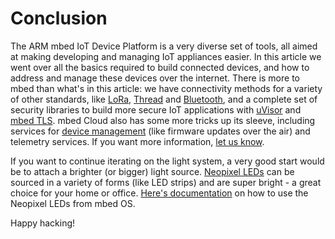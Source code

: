 # Conclusion

The ARM mbed IoT Device Platform is a very diverse set of tools, all aimed at making developing and managing IoT appliances easier. In this article we went over all the basics required to build connected devices, and how to address and manage these devices over the internet. There is more to mbed than what's in this article: we have connectivity methods for a variety of other standards, like [LoRa](https://docs.mbed.com/docs/lora-with-mbed/en/latest/intro-to-lora/), [Thread](https://docs.mbed.com/docs/arm-ipv66lowpan-stack/en/latest/thread_overview/) and [Bluetooth](https://docs.mbed.com/docs/ble-intros/en/latest/), and a complete set of security libraries to build more secure IoT applications with [uVisor](https://docs.mbed.com/docs/uvisor-and-uvisor-lib-documentation/en/latest/) and [mbed TLS](https://tls.mbed.org). mbed Cloud also has some more tricks up its sleeve, including services for [device management](https://cloud.mbed.com/product-overview) (like firmware updates over the air) and telemetry services. If you want more information, [let us know](https://cloud.mbed.com/contact).

If you want to continue iterating on the light system, a very good start would be to attach a brighter (or bigger) light source. [Neopixel LEDs](https://www.adafruit.com/category/168) can be sourced in a variety of forms (like LED strips) and are super bright - a great choice for your home or office. [Here's documentation](https://developer.mbed.org/components/NeoPixel-LED-chain-using-high-speed-SPI/) on how to use the Neopixel LEDs from mbed OS.

Happy hacking!
